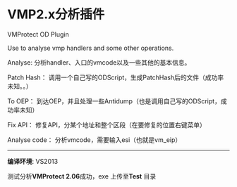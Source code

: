 # VMP2.x分析插件
VMProtect OD Plugin

Use to analyse vmp handlers and some other operations.


Analyse:       分析handler、入口的vmcode以及一些其他的基本信息。

Patch Hash：   调用一个自己写的ODScript，生成PatchHash后的文件（成功率未知。。）

To OEP：       到达OEP，并且处理一些Antidump（也是调用自己写的ODScript，成功率未知）

Fix API：      修复API，分某个地址和整个区段（在要修复的位置右键菜单）

Analyse code： 分析vmcode，需要输入esi（也就是vm_eip）

----
**编译环境**: VS2013

测试分析**VMProtect 2.06**成功，exe 上传至**Test** 目录